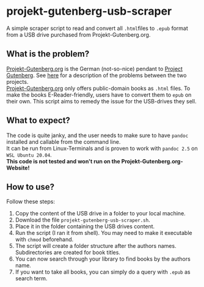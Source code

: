 # projekt-gutenberg-usb-scraper
A simple scraper script to read and convert all `.html`files to `.epub` format from a USB drive purchased from Projekt-Gutenberg.org.  
## What is the problem?
[Projekt-Gutenberg.org](https://projekt-gutenberg.org) is the German (not-so-nice) pendant to [Project Gutenberg](https://gutenberg.org). 
See [here](https://en.wikipedia.org/wiki/S._Fischer_Verlag#Controversies) for a description of the problems between the two projects.  
[Projekt-Gutenberg.org](https://projekt-gutenberg.org) only offers public-domain books as `.html` files. To make the books E-Reader-friendly, users have to convert them to `epub` on their own.
This script aims to remedy the issue for the USB-drives they sell.  
## What to expect?
The code is quite janky, and the user needs to make sure to have `pandoc` installed and callable from the command line.  
It can be run from Linux-Terminals and is proven to work with `pandoc 2.5` on `WSL Ubuntu 20.04`.  
**This code is not tested and won't run on the Projekt-Gutenberg.org-Website!**
## How to use?
Follow these steps:
1. Copy the content of the USB drive in a folder to your local machine.  
2. Download the file `projekt-gutenberg-usb-scraper.sh`.  
3. Place it in the folder containing the USB drives content.  
4. Run the script (I ran it from shell). You may need to make it executable with `chmod` beforehand.  
5. The script will create a folder structure after the authors names. Subdirectories are created for book titles.  
6. You can now search through your library to find books by the authors name.  
7. If you want to take all books, you can simply do a query with `.epub` as search term.  

